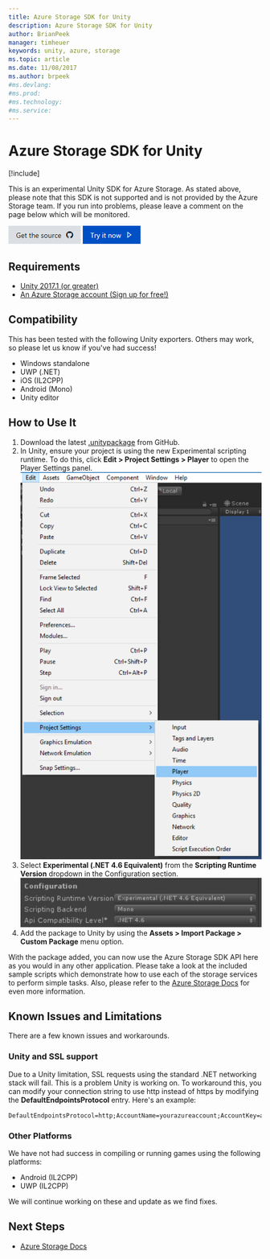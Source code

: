 ```yaml
---
title: Azure Storage SDK for Unity
description: Azure Storage SDK for Unity
author: BrianPeek
manager: timheuer
keywords: unity, azure, storage
ms.topic: article
ms.date: 11/08/2017
ms.author: brpeek
#ms.devlang: 
#ms.prod:
#ms.technology:
#ms.service:
---
```


# Azure Storage SDK for Unity

[!include[](../../includes/header.md)]

This is an experimental Unity SDK for Azure Storage.  As stated above, please note that this SDK is not supported and is not provided by the Azure Storage team.  If you run into problems, please leave a comment on the page below which will be monitored.

[![Get the source](../../media/buttons/source2.png)](https://github.com/BrianPeek/azure-storage-net)
[![Try it now](../../media/buttons/try2.png)](https://github.com/BrianPeek/azure-storage-net/releases)

## Requirements
* [Unity 2017.1 (or greater)](https://unity3d.com/)
* [An Azure Storage account (Sign up for free!)](https://azure.microsoft.com/en-us/free/)

## Compatibility
This has been tested with the following Unity exporters.  Others may work, so please let us know if you've had success!
* Windows standalone
* UWP (.NET)
* iOS (IL2CPP)
* Android (Mono)
* Unity editor

## How to Use It
1. Download the latest [.unitypackage](https://github.com/BrianPeek/azure-storage-net/releases) from GitHub.
1. In Unity, ensure your project is using the new Experimental scripting runtime.  To do this, click **Edit > Project Settings > Player** to open the Player Settings panel.
   ![player menu](../media/unity-player-menu.png)
1. Select **Experimental (.NET 4.6 Equivalent)** from the **Scripting Runtime Version** dropdown in the Configuration section.
   ![player config](../media/unity-player-config.png)
1. Add the package to Unity by using the **Assets > Import Package > Custom Package** menu option.

With the package added, you can now use the Azure Storage SDK API here as you would in any other application.  Please take a look at the included sample scripts which demonstrate how to use each of the storage services to perform simple tasks. Also, please refer to the [Azure Storage Docs](https://docs.microsoft.com/azure/storage/) for even more information.

## Known Issues and Limitations
There are a few known issues and workarounds.

### Unity and SSL support
Due to a Unity limitation, SSL requests using the standard .NET networking stack will fail.  This is a problem Unity is working on.  To workaround this, you can modify your connection string to use http instead of https by modifying the **DefaultEndpointsProtocol** entry.  Here's an example:

```
DefaultEndpointsProtocol=http;AccountName=yourazureaccount;AccountKey=abcdef12345;EndpointSuffix=core.windows.net
```

### Other Platforms
We have not had success in compiling or running games using the following platforms:
* Android (IL2CPP)
* UWP (IL2CPP)

We will continue working on these and update as we find fixes.

## Next Steps
* [Azure Storage Docs](https://docs.microsoft.com/azure/storage/)
